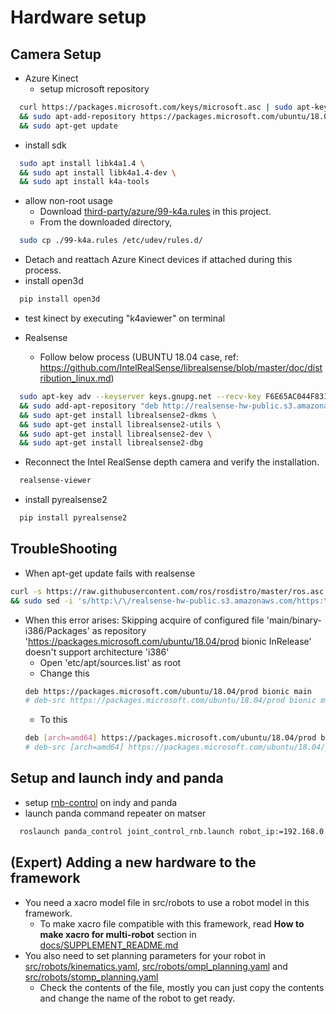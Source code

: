 # Hardware setup
## Camera Setup
* Azure Kinect  
  * setup microsoft repository  
```bash
  curl https://packages.microsoft.com/keys/microsoft.asc | sudo apt-key add - \
  && sudo apt-add-repository https://packages.microsoft.com/ubuntu/18.04/prod \
  && sudo apt-get update  
  ```
  * install sdk  
```bash
  sudo apt install libk4a1.4 \
  && sudo apt install libk4a1.4-dev \
  && sudo apt install k4a-tools  
  ```
  * allow non-root usage  
    - Download [third-party/azure/99-k4a.rules](../third-party/azure/99-k4a.rules) in this project.  
    - From the downloaded directory,  
```bash
  sudo cp ./99-k4a.rules /etc/udev/rules.d/  
  ```
  * Detach and reattach Azure Kinect devices if attached during this process.  
  * install open3d  
```bash
  pip install open3d  
  ```
  * test kinect by executing "k4aviewer" on terminal  
  
* Realsense
  * Follow below process (UBUNTU 18.04 case, ref: https://github.com/IntelRealSense/librealsense/blob/master/doc/distribution_linux.md)
```bash
  sudo apt-key adv --keyserver keys.gnupg.net --recv-key F6E65AC044F831AC80A06380C8B3A55A6F3EFCDE || sudo apt-key adv --keyserver hkp://keyserver.ubuntu.com:80 --recv-key F6E65AC044F831AC80A06380C8B3A55A6F3EFCDE \
  && sudo add-apt-repository "deb http://realsense-hw-public.s3.amazonaws.com/Debian/apt-repo bionic main" -u \
  && sudo apt-get install librealsense2-dkms \
  && sudo apt-get install librealsense2-utils \
  && sudo apt-get install librealsense2-dev \
  && sudo apt-get install librealsense2-dbg
  ```
  * Reconnect the Intel RealSense depth camera and verify the installation.
```bash
  realsense-viewer
  ```
  * install pyrealsense2  
```bash
  pip install pyrealsense2  
  ```
  
## TroubleShooting
* When apt-get update fails with realsense
```bash
curl -s https://raw.githubusercontent.com/ros/rosdistro/master/ros.asc | sudo apt-key add - \
&& sudo sed -i 's/http:\/\/realsense-hw-public.s3.amazonaws.com/https:\/\/librealsense.intel.com/' /etc/apt/sources.list
```
* When this error arises: Skipping acquire of configured file 'main/binary-i386/Packages' as repository 'https://packages.microsoft.com/ubuntu/18.04/prod bionic InRelease' doesn't support architecture 'i386'
  * Open 'etc/apt/sources.list' as root
  * Change this
  ```bash
  deb https://packages.microsoft.com/ubuntu/18.04/prod bionic main
  # deb-src https://packages.microsoft.com/ubuntu/18.04/prod bionic main
  ```
  * To this
  ```bash
  deb [arch=amd64] https://packages.microsoft.com/ubuntu/18.04/prod bionic main
  # deb-src [arch=amd64] https://packages.microsoft.com/ubuntu/18.04/prod bionic main
  ```

  
## Setup and launch indy and panda
* setup [rnb-control](https://github.com/rnb-disinfection/rnb-control) on indy and panda
* launch panda command repeater on matser  
```bash
  roslaunch panda_control joint_control_rnb.launch robot_ip:=192.168.0.13 load_gripper:=false
  ```

## (Expert) Adding a new hardware to the framework
* You need a xacro model file in src/robots to use a robot model in this framework.
    * To make xacro file compatible with this framework, read **How to make xacro for multi-robot** section in [docs/SUPPLEMENT_README.md](../docs/SUPPLEMENT_README.md)
* You also need to set planning parameters for your robot in [src/robots/kinematics.yaml](../src/robots/kinematics.yaml]), [src/robots/ompl_planning.yaml](../src/robots/ompl_planning.yaml) and [src/robots/stomp_planning.yaml](../src/robots/stomp_planning.yaml])
    * Check the contents of the file, mostly you can just copy the contents and change the name of the robot to get ready.